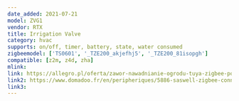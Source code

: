 ```yaml
---
date_added: 2021-07-21
model: ZVG1
vendor: RTX
title: Irrigation Valve
category: hvac
supports: on/off, timer, battery, state, water consumed
zigbeemodel: ['TS0601', '_TZE200_akjefhj5', '_TZE200_81isopgh']
compatible: [z2m, z4d, zha]
mlink: 
link: https://allegro.pl/oferta/zawor-nawadnianie-ogrodu-tuya-zigbee-pomiar-wody-10858313595
link2: https://www.domadoo.fr/en/peripheriques/5886-saswell-zigbee-connected-solenoid-valve-and-watering-programmer-consumption-measurement.html
link3: 
---
```

